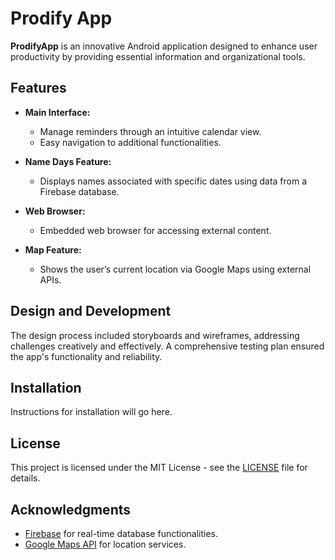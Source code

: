 # Prodify App

**ProdifyApp** is an innovative Android application designed to enhance user productivity by providing essential information and organizational tools.

## Features

- **Main Interface:** 
  - Manage reminders through an intuitive calendar view.
  - Easy navigation to additional functionalities.

- **Name Days Feature:** 
  - Displays names associated with specific dates using data from a Firebase database.

- **Web Browser:** 
  - Embedded web browser for accessing external content.

- **Map Feature:** 
  - Shows the user’s current location via Google Maps using external APIs.

## Design and Development

The design process included storyboards and wireframes, addressing challenges creatively and effectively. A comprehensive testing plan ensured the app's functionality and reliability.

## Installation

Instructions for installation will go here.

<!--- ## Contributing

Contributions are welcome! Please read the [CONTRIBUTING.md](CONTRIBUTING.md) for details on our code of conduct and the process for submitting pull requests. --->

## License

This project is licensed under the MIT License - see the [LICENSE](LICENSE) file for details.

## Acknowledgments

- [Firebase](https://firebase.google.com/) for real-time database functionalities.
- [Google Maps API](https://developers.google.com/maps/documentation) for location services.
